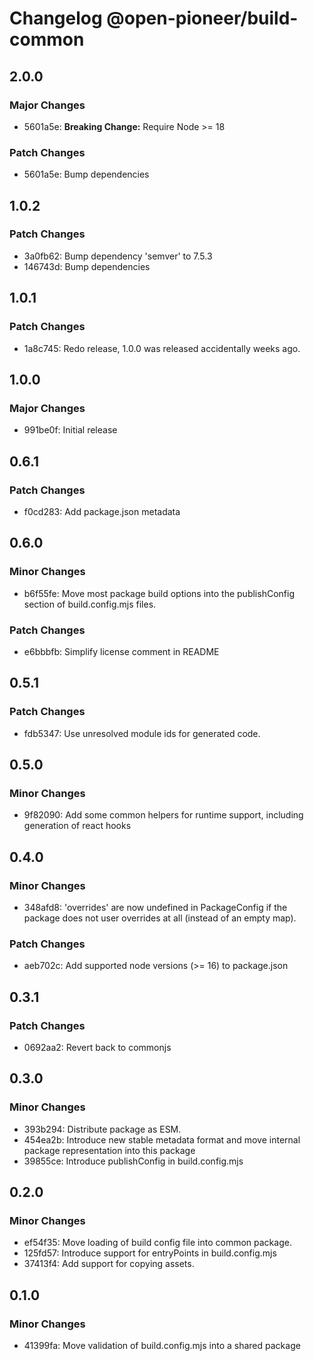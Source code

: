 # Changelog @open-pioneer/build-common

## 2.0.0

### Major Changes

-   5601a5e: **Breaking Change:** Require Node >= 18

### Patch Changes

-   5601a5e: Bump dependencies

## 1.0.2

### Patch Changes

-   3a0fb62: Bump dependency 'semver' to 7.5.3
-   146743d: Bump dependencies

## 1.0.1

### Patch Changes

-   1a8c745: Redo release, 1.0.0 was released accidentally weeks ago.

## 1.0.0

### Major Changes

-   991be0f: Initial release

## 0.6.1

### Patch Changes

-   f0cd283: Add package.json metadata

## 0.6.0

### Minor Changes

-   b6f55fe: Move most package build options into the publishConfig section of build.config.mjs files.

### Patch Changes

-   e6bbbfb: Simplify license comment in README

## 0.5.1

### Patch Changes

-   fdb5347: Use unresolved module ids for generated code.

## 0.5.0

### Minor Changes

-   9f82090: Add some common helpers for runtime support, including generation of react hooks

## 0.4.0

### Minor Changes

-   348afd8: 'overrides' are now undefined in PackageConfig if the package does not user overrides at all (instead of an empty map).

### Patch Changes

-   aeb702c: Add supported node versions (>= 16) to package.json

## 0.3.1

### Patch Changes

-   0692aa2: Revert back to commonjs

## 0.3.0

### Minor Changes

-   393b294: Distribute package as ESM.
-   454ea2b: Introduce new stable metadata format and move internal package representation into this package
-   39855ce: Introduce publishConfig in build.config.mjs

## 0.2.0

### Minor Changes

-   ef54f35: Move loading of build config file into common package.
-   125fd57: Introduce support for entryPoints in build.config.mjs
-   37413f4: Add support for copying assets.

## 0.1.0

### Minor Changes

-   41399fa: Move validation of build.config.mjs into a shared package
